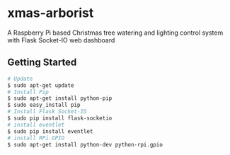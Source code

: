 # xmas-arborist
A Raspberry Pi based Christmas tree watering and lighting control system with Flask Socket-IO web dashboard
## Getting Started
```bash
# Update
$ sudo apt-get update
# Install Pip
$ sudo apt-get install python-pip
$ sudo easy_install pip
# Install Flask Socket-IO
$ sudo pip install flask-socketio
# install eventlet
$ sudo pip install eventlet
# install RPi.GPIO
$ sudo apt-get install python-dev python-rpi.gpio
```
